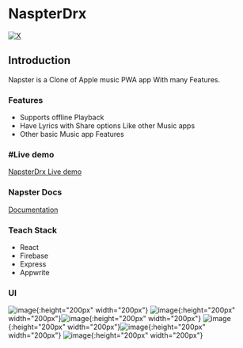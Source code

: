 # NaspterDrx

[![X](https://img.shields.io/badge/X-%23000000.svg?style=for-the-badge&logo=X&logoColor=white)](https://twitter.com/tanmay11117)

## Introduction

Napster is a Clone of Apple music PWA app With many Features.

### Features

- Supports offline Playback
- Have Lyrics with Share options Like other Music apps
- Other basic Music app Features

### #Live demo

[NapsterDrx Live demo](https://napster-drx.vercel.app)

### Napster Docs

[Documentation](https://napster-drx.vercel.app/docs)


### Teach Stack

- React
- Firebase
- Express
- Appwrite

### UI

![image](/public/ui/lyrics.PNG){:height="200px" width="200px"} ![image](/public/ui/home.PNG){:height="200px" width="200px"}![image](/public/ui/share.webp){:height="200px" width="200px"} ![image](/public/ui/options.PNG){:height="200px" width="200px"}![image](/public/ui/lib.PNG){:height="200px" width="200px"} ![image](/public/ui/player.PNG){:height="200px" width="200px"}
